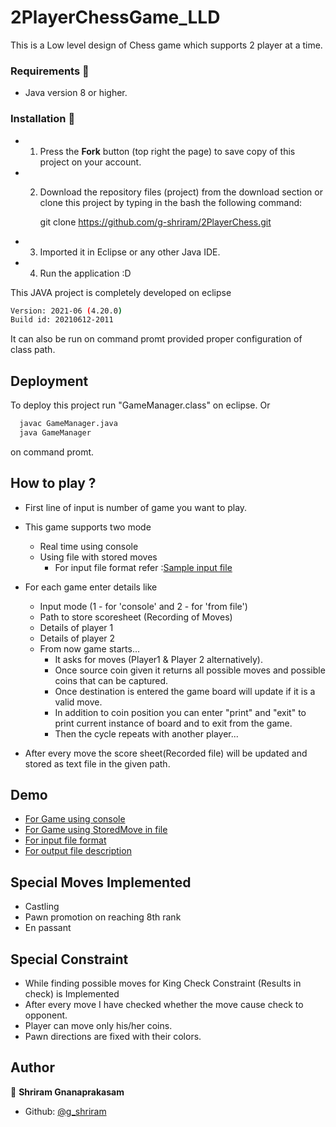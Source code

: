 
# 2PlayerChessGame_LLD 

This is a Low level design of Chess game which supports 2 player at a time.

### Requirements 🔧
* Java version 8 or higher.

### Installation 🔌
- 1. Press the **Fork** button (top right the page) to save copy of this project on your account.

- 2. Download the repository files (project) from the download section or clone this project by typing in the bash the following command:

       git clone https://github.com/g-shriram/2PlayerChess.git
- 3. Imported it in Eclipse or any other Java IDE.
- 4. Run the application :D

This JAVA project is completely developed on eclipse  
```bash
Version: 2021-06 (4.20.0)
Build id: 20210612-2011
```
It can also be run on command promt provided proper configuration of class path.
## Deployment

To deploy this project run "GameManager.class" on eclipse. 
Or

```bash
  javac GameManager.java
  java GameManager
```
on command promt.


## How to play ?

- First line of input is number of game you want to play.
- This game supports two mode
  - Real time using console
  - Using file with stored moves 
    - For input file format refer :[Sample input file](https://github.com/g-shriram/2PlayerChess/blob/e2c7556703299d83aeb1ad8145744adf8f944a52/moves.txt)

- For each game enter details like 
  - Input mode (1 - for 'console' and 2 - for 'from file')
  - Path to store scoresheet (Recording of Moves)
  - Details of player 1
  - Details of player 2
  - From now game starts...
    - It asks for moves (Player1 & Player 2 alternatively).
    - Once source coin given it returns all possible moves and possible coins that can be captured.
    - Once destination is entered the game board will update if it is a valid move.
    - In addition to coin position you can enter "print" and "exit" to print current instance of board and to exit from the game.
    - Then the cycle repeats with another player...

- After every move the score sheet(Recorded file) will be updated and stored as text file in the given path. 


## Demo

-  [For Game using console]()
-  [For Game using StoredMove in file]()
-  [For input file format]()
-  [For output file description]()



## Special Moves Implemented

- Castling 
- Pawn promotion on reaching 8th rank
- En passant

## Special Constraint

- While finding possible moves for King Check Constraint (Results in check) is Implemented
- After every move I have checked whether the move cause check to opponent.
- Player can move only his/her coins.
- Pawn directions are fixed with their colors.
## Author
👤 **Shriram Gnanaprakasam**
- Github:  [@g_shriram](https://github.com/g-shriram)

